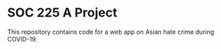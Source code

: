 # SOC 225 A Project 

This repository contains code for a web app on Asian hate crime during COVID-19. 
